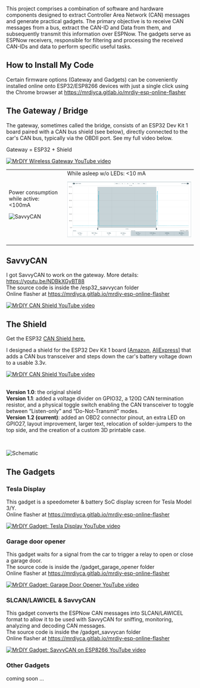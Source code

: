 This project comprises a combination of software and hardware components designed to extract Controller Area Network (CAN) messages and generate practical gadgets. The primary objective is to receive CAN messages from a bus, extract the CAN-ID and Data from them, and subsequently transmit this information over ESPNow. The gadgets serve as ESPNow receivers, responsible for filtering and processing the received CAN-IDs and data to perform specific useful tasks.

## How to Install My Code

Certain firmware options (Gateway and Gadgets) can be conveniently installed online onto ESP32/ESP8266 devices with just a single click using the Chrome browser at <a href='https://mrdiyca.gitlab.io/mrdiy-esp-online-flasher'>https://mrdiyca.gitlab.io/mrdiy-esp-online-flasher</a>

## The Gateway / Bridge

The gateway, sometimes called the bridge, consists of an ESP32 Dev Kit 1 board paired with a CAN bus shield (see below), directly connected to the car's CAN bus, typically via the OBDII port. See my full video below.

Gateway = ESP32 + Shield

[![MrDIY Wireless Gateway YouTube video](https://img.youtube.com/vi/XiqU5wpnupk/0.jpg)](https://www.youtube.com/watch?v=XiqU5wpnupk)

<table>
<tr>

<td>
Power consumption while active: <100mA 

![SavvyCAN](https://gitlab.com/MrDIYca/canabus/-/raw/main/img/power_usage_active.png)</td>
<td>
While asleep w/o LEDs: <10 mA 

![SavvyCAN](img/power_usage_idle.png)

</td>

</tr>
</table>

## SavvyCAN

I got SavvyCAN to work on the gateway. More details: https://youtu.be/NDBkXGyBT88
<br>The source code is inside the /esp32_savvycan folder
<br>Online flasher at https://mrdiyca.gitlab.io/mrdiy-esp-online-flasher

[![MrDIY CAN Shield YouTube video](https://img.youtube.com/vi/NDBkXGyBT88/0.jpg)](https://www.youtube.com/watch?v=NDBkXGyBT88)



## The Shield

Get the ESP32 <a href="https://store.mrdiy.ca/p/esp32-can-bus-shield/"> CAN Shield here.</a>

I designed a shield for the ESP32 Dev Kit 1 board [<a href='https://geni.us/jS2Lx1W'>Amazon</a>, <a href='https://s.click.aliexpress.com/e/_DmhOymx'>AliExpress</a>] that adds a CAN bus transceiver and steps down the car's battery voltage down to a usable 3.3v.


[![MrDIY CAN Shield YouTube video](https://img.youtube.com/vi/Se2KCVyD7CM/0.jpg)](https://www.youtube.com/watch?v=Se2KCVyD7CM)


<br>**Version 1.0**: the original shield
<br>**Version 1.1**: added a voltage divider on GPIO32, a 120Ω CAN termination resistor, and a physical toggle switch enabling the CAN transceiver to toggle between “Listen-only” and “Do-Not-Transmit” modes.
<br>**Version 1.2 (current)**: added an OBD2 connector pinout, an extra LED on GPIO27, layout improvement, larger text, relocation of solder-jumpers to the top side, and the creation of a custom 3D printable case.

<br>

![Schematic](https://gitlab.com/MrDIYca/canabus/-/raw/main/img/schematic_can_shield__esp32_v1.2.png)


## The Gadgets

### Tesla Display

This gadget is a speedometer & battery SoC display screen for Tesla Model 3/Y.
<br>Online flasher at https://mrdiyca.gitlab.io/mrdiy-esp-online-flasher


[![MrDIY Gadget: Tesla Display YouTube video](https://img.youtube.com/vi/RgQMdmYFQI0/0.jpg)](https://www.youtube.com/watch?v=RgQMdmYFQI0)

### Garage door opener

This gadget waits for a signal from the car to trigger a relay to open or close a garage door. 
<br>The source code is inside the /gadget_garage_opener folder
<br>Online flasher at https://mrdiyca.gitlab.io/mrdiy-esp-online-flasher


[![MrDIY Gadget: Garage Door Opener YouTube video](https://img.youtube.com/vi/PJhCqS9ZGLU/0.jpg)](https://www.youtube.com/watch?v=PJhCqS9ZGLU)

### SLCAN/LAWICEL & SavvyCAN

This gadget converts the ESPNow CAN messages into SLCAN/LAWICEL format to allow it to be used with SavvyCAN for sniffing, monitoring, analyzing and decoding CAN messages. 
<br>The source code is inside the /gadget_savvycan folder
<br>Online flasher at https://mrdiyca.gitlab.io/mrdiy-esp-online-flasher

[![MrDIY Gadget: SavvyCAN on ESP8266 YouTube video](https://img.youtube.com/vi/pontoaAcyZM/0.jpg)](https://www.youtube.com/watch?v=pontoaAcyZM)


### Other Gadgets

coming soon ...


